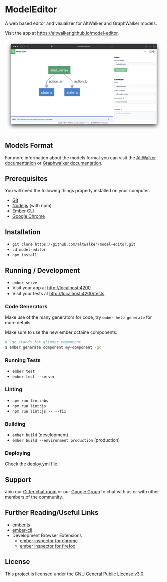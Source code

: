 # ModelEditor

A web based editor and visualizer for AltWalker and GraphWalker models.

Visit the app at https://altwalker.github.io/model-editor.

![Screenshot](./public/assets/screenshots/github.png)

## Models Format

For more information about the models format you can visit the [AltWalker documentation](https://altwalker.github.io/altwalker/core/modeling.html) or [Graphwalker documentation](https://github.com/GraphWalker/graphwalker-project/wiki/JSON-file-format).

## Prerequisites

You will need the following things properly installed on your computer.

* [Git](https://git-scm.com/)
* [Node.js](https://nodejs.org/) (with npm)
* [Ember CLI](https://ember-cli.com/)
* [Google Chrome](https://google.com/chrome/)

## Installation

* `git clone https://github.com/altwalker/model-editor.git`
* `cd model-editor`
* `npm install`

## Running / Development

* `ember serve`
* Visit your app at [http://localhost:4200](http://localhost:4200).
* Visit your tests at [http://localhost:4200/tests](http://localhost:4200/tests).

### Code Generators

Make use of the many generators for code, try `ember help generate` for more details

Make sure to use the new ember octaine components:

```bash
# -gc stands for glimmer component
$ ember generate component my-component -gc
```

### Running Tests

* `ember test`
* `ember test --server`

### Linting

* `npm run lint:hbs`
* `npm run lint:js`
* `npm run lint:js -- --fix`

### Building

* `ember build` (development)
* `ember build --environment production` (production)

### Deploying

Check the [deploy.yml](.github/workflows/deploy.yml) file.

## Support

Join our [Gitter chat room](https://gitter.im/altwalker/community) or our [Google Group](https://groups.google.com/g/altwalker) to chat with us or with other members of the community.

## Further Reading/Useful Links

* [ember.js](https://emberjs.com/)
* [ember-cli](https://ember-cli.com/)
* Development Browser Extensions
  * [ember inspector for chrome](https://chrome.google.com/webstore/detail/ember-inspector/bmdblncegkenkacieihfhpjfppoconhi)
  * [ember inspector for firefox](https://addons.mozilla.org/en-US/firefox/addon/ember-inspector/)

## License

This project is licensed under the [GNU General Public License v3.0](LICENSE).
